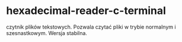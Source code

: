 # hexadecimal-reader-c-terminal
czytnik plików tekstowych. Pozwala czytać pliki w trybie normalnym i szesnastkowym. Wersja stabilna.
